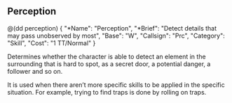 ## Perception

@(dd perception)
{ 
  "*Name": "Perception",
  "*Brief": "Detect details that may pass unobserved by most",
  "Base": "W",
  "Callsign": "Prc",
  "Category": "Skill",
  "Cost": "1 TT/Normal"
}

Determines whether the character is able to detect an element in the surrounding
that is hard to spot, as a secret door, a potential danger, a follower and so
on.

It is used when there aren’t more specific skills to be applied in the specific
situation. For example, trying to find traps is done by rolling on traps.

